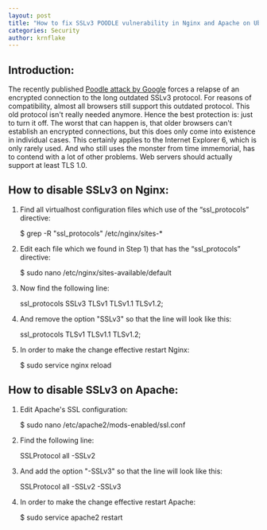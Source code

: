 ```yaml
---
layout: post
title: "How to fix SSLv3 POODLE vulnerability in Nginx and Apache on Ubuntu 14.04.1"
categories: Security
author: krnflake
---
```

**Introduction**:
---
The recently published [Poodle attack by Google](https://www.openssl.org/~bodo/ssl-poodle.pdf)
forces a relapse of an encrypted connection to the long outdated SSLv3 protocol. For reasons of
compatibility, almost all browsers still support this outdated protocol. This old protocol isn't
really needed anymore. Hence the best protection is: just to turn it off. The worst
that can happen is, that older browsers can't establish an encrypted connections, but
this does only come into existence in individual cases. This certainly applies to the
Internet Explorer 6, which is only rarely used. And who still uses the monster from
time immemorial, has to contend with a lot of other problems. Web servers should actually
support at least TLS 1.0.

**How to disable SSLv3 on Nginx**:
---
1) Find all virtualhost configuration files which use of the “ssl_protocols” directive:

    $ grep -R "ssl_protocols" /etc/nginx/sites-*

2) Edit each file which we found in Step 1) that has the “ssl_protocols” directive:

    $ sudo nano /etc/nginx/sites-available/default

3) Now find the following line:

    ssl_protocols SSLv3 TLSv1 TLSv1.1 TLSv1.2;

4) And remove the option "SSLv3" so that the line will look like this:

    ssl_protocols TLSv1 TLSv1.1 TLSv1.2;

5) In order to make the change effective restart Nginx:

    $ sudo service nginx reload

**How to disable SSLv3 on Apache**:
---
1) Edit Apache's SSL configuration:

    $ sudo nano /etc/apache2/mods-enabled/ssl.conf

2) Find the following line:

    SSLProtocol all -SSLv2

3) And add the option "-SSLv3" so that the line will look like this:

    SSLProtocol all -SSLv2 -SSLv3

4) In order to make the change effective restart Apache:

    $ sudo service apache2 restart
